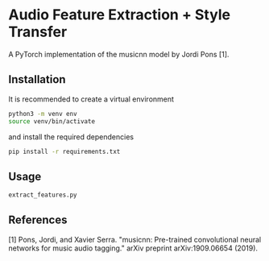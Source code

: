 # Audio Feature Extraction + Style Transfer

A PyTorch implementation of the musicnn model by Jordi Pons [1].

## Installation

It is recommended to create a virtual environment
```bash
python3 -m venv env
source venv/bin/activate
```
and install the required dependencies 
```bash
pip install -r requirements.txt 
```

## Usage 
```python
extract_features.py
```


## References
[1] Pons, Jordi, and Xavier Serra. "musicnn: Pre-trained convolutional neural networks for music audio tagging." arXiv preprint arXiv:1909.06654 (2019).
